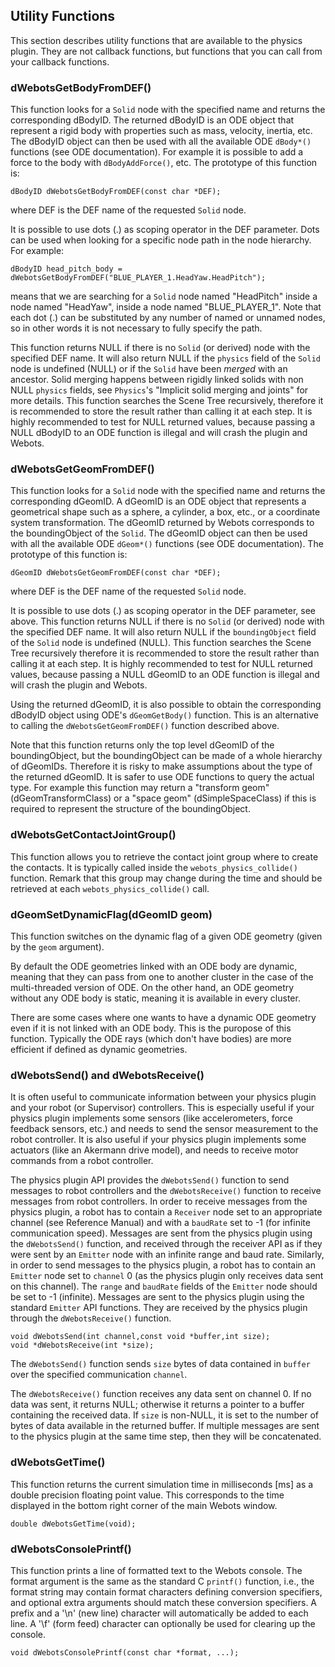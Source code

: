 ## Utility Functions

This section describes utility functions that are available to the physics
plugin. They are not callback functions, but functions that you can call from
your callback functions.

### dWebotsGetBodyFromDEF()

This function looks for a `Solid` node with the specified name and returns the
corresponding dBodyID. The returned dBodyID is an ODE object that represent a
rigid body with properties such as mass, velocity, inertia, etc. The dBodyID
object can then be used with all the available ODE `dBody*()` functions (see ODE
documentation). For example it is possible to add a force to the body with
`dBodyAddForce()`, etc. The prototype of this function is:

```
dBodyID dWebotsGetBodyFromDEF(const char *DEF);
```

where DEF is the DEF name of the requested `Solid` node.

It is possible to use dots (.) as scoping operator in the DEF parameter. Dots
can be used when looking for a specific node path in the node hierarchy. For
example:

```
dBodyID head_pitch_body = dWebotsGetBodyFromDEF("BLUE_PLAYER_1.HeadYaw.HeadPitch");
```

means that we are searching for a `Solid` node named "HeadPitch" inside a node
named "HeadYaw", inside a node named "BLUE\_PLAYER\_1". Note that each dot (.)
can be substituted by any number of named or unnamed nodes, so in other words it
is not necessary to fully specify the path.

This function returns NULL if there is no `Solid` (or derived) node with the
specified DEF name. It will also return NULL if the `physics` field of the
`Solid` node is undefined (NULL) or if the `Solid` have been *merged* with an
ancestor. Solid merging happens between rigidly linked solids with non NULL
`physics` fields, see `Physics`'s "Implicit solid merging and joints" for more
details. This function searches the Scene Tree recursively, therefore it is
recommended to store the result rather than calling it at each step. It is
highly recommended to test for NULL returned values, because passing a NULL
dBodyID to an ODE function is illegal and will crash the plugin and Webots.

### dWebotsGetGeomFromDEF()

This function looks for a `Solid` node with the specified name and returns the
corresponding dGeomID. A dGeomID is an ODE object that represents a geometrical
shape such as a sphere, a cylinder, a box, etc., or a coordinate system
transformation. The dGeomID returned by Webots corresponds to the boundingObject
of the `Solid`. The dGeomID object can then be used with all the available ODE
`dGeom*()` functions (see ODE documentation). The prototype of this function is:

```
dGeomID dWebotsGetGeomFromDEF(const char *DEF);
```

where DEF is the DEF name of the requested `Solid` node.

It is possible to use dots (.) as scoping operator in the DEF parameter, see
above. This function returns NULL if there is no `Solid` (or derived) node with
the specified DEF name. It will also return NULL if the `boundingObject` field
of the `Solid` node is undefined (NULL). This function searches the Scene Tree
recursively therefore it is recommended to store the result rather than calling
it at each step. It is highly recommended to test for NULL returned values,
because passing a NULL dGeomID to an ODE function is illegal and will crash the
plugin and Webots.

Using the returned dGeomID, it is also possible to obtain the corresponding
dBodyID object using ODE's `dGeomGetBody()` function. This is an alternative to
calling the `dWebotsGetGeomFromDEF()` function described above.

Note that this function returns only the top level dGeomID of the
boundingObject, but the boundingObject can be made of a whole hierarchy of
dGeomIDs. Therefore it is risky to make assumptions about the type of the
returned dGeomID. It is safer to use ODE functions to query the actual type. For
example this function may return a "transform geom" (dGeomTransformClass) or a
"space geom" (dSimpleSpaceClass) if this is required to represent the structure
of the boundingObject.

### dWebotsGetContactJointGroup()

This function allows you to retrieve the contact joint group where to create the
contacts. It is typically called inside the `webots_physics_collide()` function.
Remark that this group may change during the time and should be retrieved at
each `webots_physics_collide()` call.

### dGeomSetDynamicFlag(dGeomID geom)

This function switches on the dynamic flag of a given ODE geometry (given by the
`geom` argument).

By default the ODE geometries linked with an ODE body are dynamic, meaning that
they can pass from one to another cluster in the case of the multi-threaded
version of ODE. On the other hand, an ODE geometry without any ODE body is
static, meaning it is available in every cluster.

There are some cases where one wants to have a dynamic ODE geometry even if it
is not linked with an ODE body. This is the puropose of this function. Typically
the ODE rays (which don't have bodies) are more efficient if defined as dynamic
geometries.

### dWebotsSend() and dWebotsReceive()

It is often useful to communicate information between your physics plugin and
your robot (or Supervisor) controllers. This is especially useful if your
physics plugin implements some sensors (like accelerometers, force feedback
sensors, etc.) and needs to send the sensor measurement to the robot controller.
It is also useful if your physics plugin implements some actuators (like an
Akermann drive model), and needs to receive motor commands from a robot
controller.

The physics plugin API provides the `dWebotsSend()` function to send messages to
robot controllers and the `dWebotsReceive()` function to receive messages from
robot controllers. In order to receive messages from the physics plugin, a robot
has to contain a `Receiver` node set to an appropriate channel (see Reference
Manual) and with a `baudRate` set to -1 (for infinite communication speed).
Messages are sent from the physics plugin using the `dWebotsSend()` function,
and received through the receiver API as if they were sent by an `Emitter` node
with an infinite range and baud rate. Similarly, in order to send messages to
the physics plugin, a robot has to contain an `Emitter` node set to `channel` 0
(as the physics plugin only receives data sent on this channel). The `range` and
`baudRate` fields of the `Emitter` node should be set to -1 (infinite). Messages
are sent to the physics plugin using the standard `Emitter` API functions. They
are received by the physics plugin through the `dWebotsReceive()` function.

```
void dWebotsSend(int channel,const void *buffer,int size);
void *dWebotsReceive(int *size);
```

The `dWebotsSend()` function sends `size` bytes of data contained in `buffer`
over the specified communication `channel`.

The `dWebotsReceive()` function receives any data sent on channel 0. If no data
was sent, it returns NULL; otherwise it returns a pointer to a buffer containing
the received data. If `size` is non-NULL, it is set to the number of bytes of
data available in the returned buffer. If multiple messages are sent to the
physics plugin at the same time step, then they will be concatenated.

### dWebotsGetTime()

This function returns the current simulation time in milliseconds [ms] as a
double precision floating point value. This corresponds to the time displayed in
the bottom right corner of the main Webots window.

```
double dWebotsGetTime(void);
```

### dWebotsConsolePrintf()

This function prints a line of formatted text to the Webots console. The format
argument is the same as the standard C `printf()` function, i.e., the format
string may contain format characters defining conversion specifiers, and
optional extra arguments should match these conversion specifiers. A prefix and
a '\n' (new line) character will automatically be added to each line. A '\f'
(form feed) character can optionally be used for clearing up the console.

```
void dWebotsConsolePrintf(const char *format, ...);
```

